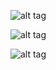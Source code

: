 ![alt tag](https://raw.github.com/awbergs/pack/master/screenshot.png)


![alt tag](https://raw.github.com/awbergs/pack/master/screenshot-2.png)


![alt tag](https://raw.github.com/awbergs/pack/master/screenshot-3.png)
